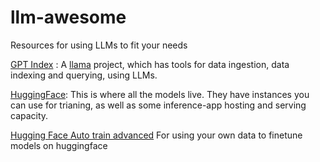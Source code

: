 # llm-awesome
Resources for using LLMs to fit your needs

[GPT Index](https://gpt-index.readthedocs.io/en/latest/)  : A [llama](https://www.llamaindex.ai/) project, which has tools for data ingestion, data indexing and querying, using LLMs. 

[HuggingFace](https://huggingface.co/): This is where all the models live. They have instances you can use for trianing, as well as some inference-app hosting and serving capacity. 

[Hugging Face Auto train advanced](https://github.com/huggingface/autotrain-advanced) For using your own data to finetune models on huggingface
